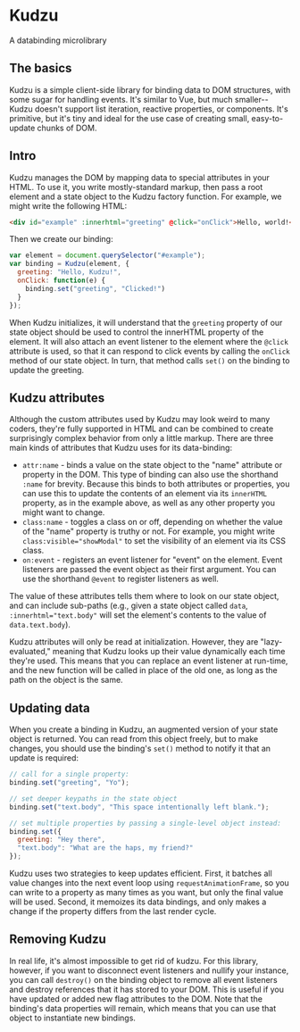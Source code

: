 Kudzu
=====

A databinding microlibrary

The basics
----------

Kudzu is a simple client-side library for binding data to DOM structures, with some sugar for handling events. It's similar to Vue, but much smaller--Kudzu doesn't support list iteration, reactive properties, or components. It's primitive, but it's tiny and ideal for the use case of creating small, easy-to-update chunks of DOM.

Intro
-----

Kudzu manages the DOM by mapping data to special attributes in your HTML. To use it, you write mostly-standard markup, then pass a root element and a state object to the Kudzu factory function. For example, we might write the following HTML:

```html
<div id="example" :innerhtml="greeting" @click="onClick">Hello, world!</div>
```

Then we create our binding:

```js
var element = document.querySelector("#example");
var binding = Kudzu(element, {
  greeting: "Hello, Kudzu!",
  onClick: function(e) {
    binding.set("greeting", "Clicked!")
  }
});
```

When Kudzu initializes, it will understand that the `greeting` property of our state object should be used to control the innerHTML property of the element. It will also attach an event listener to the element where the `@click` attribute is used, so that it can respond to click events by calling the `onClick` method of our state object. In turn, that method calls `set()` on the binding to update the greeting.

Kudzu attributes
----------------

Although the custom attributes used by Kudzu may look weird to many coders, they're fully supported in HTML and can be combined to create surprisingly complex behavior from only a little markup. There are three main kinds of attributes that Kudzu uses for its data-binding:

* `attr:name` - binds a value on the state object to the "name" attribute or property in the DOM. This type of binding can also use the shorthand `:name` for brevity. Because this binds to both attributes or properties, you can use this to update the contents of an element via its `innerHTML` property, as in the example above, as well as any other property you might want to change.
* `class:name` - toggles a class on or off, depending on whether the value of the "name" property is truthy or not. For example, you might write `class:visible="showModal"` to set the visibility of an element via its CSS class.
* `on:event` - registers an event listener for "event" on the element. Event listeners are passed the event object as their first argument. You can use the shorthand `@event` to register listeners as well.

The value of these attributes tells them where to look on our state object, and can include sub-paths (e.g., given a state object called `data`, `:innerhtml="text.body"` will set the element's contents to the value of `data.text.body`).

Kudzu attributes will only be read at initialization. However, they are "lazy-evaluated," meaning that Kudzu looks up their value dynamically each time they're used. This means that you can replace an event listener at run-time, and the new function will be called in place of the old one, as long as the path on the object is the same.

Updating data
-------------

When you create a binding in Kudzu, an augmented version of your state object is returned. You can read from this object freely, but to make changes, you should use the binding's `set()` method to notify it that an update is required:

```js
// call for a single property:
binding.set("greeting", "Yo");

// set deeper keypaths in the state object
binding.set("text.body", "This space intentionally left blank.");

// set multiple properties by passing a single-level object instead:
binding.set({
  greeting: "Hey there",
  "text.body": "What are the haps, my friend?"
});
```

Kudzu uses two strategies to keep updates efficient. First, it batches all value changes into the next event loop using `requestAnimationFrame`, so you can write to a property as many times as you want, but only the final value will be used. Second, it memoizes its data bindings, and only makes a change if the property differs from the last render cycle.

Removing Kudzu
--------------

In real life, it's almost impossible to get rid of kudzu. For this library, however, if you want to disconnect event listeners and nullify your instance, you can call `destroy()` on the binding object to remove all event listeners and destroy references that it has stored to your DOM. This is useful if you have updated or added new flag attributes to the DOM. Note that the binding's data properties will remain, which means that you can use that object to instantiate new bindings.

